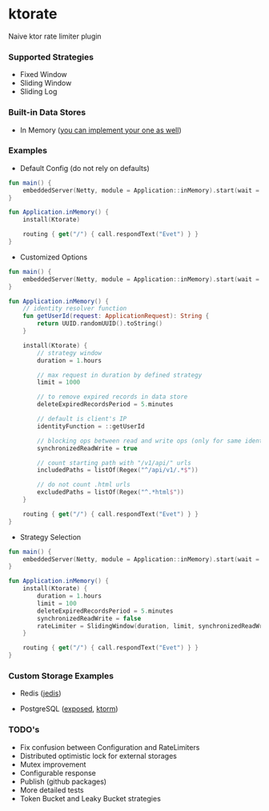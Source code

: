 # ktorate

Naive ktor rate limiter plugin

### Supported Strategies

- Fixed Window
- Sliding Window
- Sliding Log

### Built-in Data Stores

- In Memory ([you can implement your one as well](https://github.com/omerfarukdemir/ktorate#custom-storage-examples))

### Examples

- Default Config (do not rely on defaults)

```kotlin
fun main() {
    embeddedServer(Netty, module = Application::inMemory).start(wait = true)
}

fun Application.inMemory() {
    install(Ktorate)

    routing { get("/") { call.respondText("Evet") } }
}
```

- Customized Options

```kotlin
fun main() {
    embeddedServer(Netty, module = Application::inMemory).start(wait = true)
}

fun Application.inMemory() {
    // identity resolver function
    fun getUserId(request: ApplicationRequest): String {
        return UUID.randomUUID().toString()
    }

    install(Ktorate) {
        // strategy window
        duration = 1.hours

        // max request in duration by defined strategy
        limit = 1000

        // to remove expired records in data store
        deleteExpiredRecordsPeriod = 5.minutes

        // default is client's IP
        identityFunction = ::getUserId

        // blocking ops between read and write ops (only for same identity)
        synchronizedReadWrite = true

        // count starting path with "/v1/api/" urls
        includedPaths = listOf(Regex("^/api/v1/.*$"))

        // do not count .html urls
        excludedPaths = listOf(Regex("^.*html$"))
    }

    routing { get("/") { call.respondText("Evet") } }
}
```

- Strategy Selection

```kotlin
fun main() {
    embeddedServer(Netty, module = Application::inMemory).start(wait = true)
}

fun Application.inMemory() {
    install(Ktorate) {
        duration = 1.hours
        limit = 100
        deleteExpiredRecordsPeriod = 5.minutes
        synchronizedReadWrite = false
        rateLimiter = SlidingWindow(duration, limit, synchronizedReadWrite) // can be FixedWindow, SlidingWindow, SlidingLog
    }

    routing { get("/") { call.respondText("Evet") } }
}
```

### Custom Storage Examples

- Redis ([jedis](https://github.com/omerfarukdemir/ktorate/tree/develop/src/test/kotlin/io/github/omerfarukdemir/ktorate/examples/redis/JedisApplication.kt))

- PostgreSQL ([exposed](https://github.com/omerfarukdemir/ktorate/tree/develop/src/test/kotlin/io/github/omerfarukdemir/ktorate/examples/postgresql/ExposedApplication.kt), [ktorm](https://github.com/omerfarukdemir/ktorate/tree/develop/src/test/kotlin/io/github/omerfarukdemir/ktorate/examples/postgresql/KtormApplication.kt))

### TODO's

- Fix confusion between Configuration and RateLimiters
- Distributed optimistic lock for external storages
- Mutex improvement
- Configurable response
- Publish (github packages)
- More detailed tests
- Token Bucket and Leaky Bucket strategies
